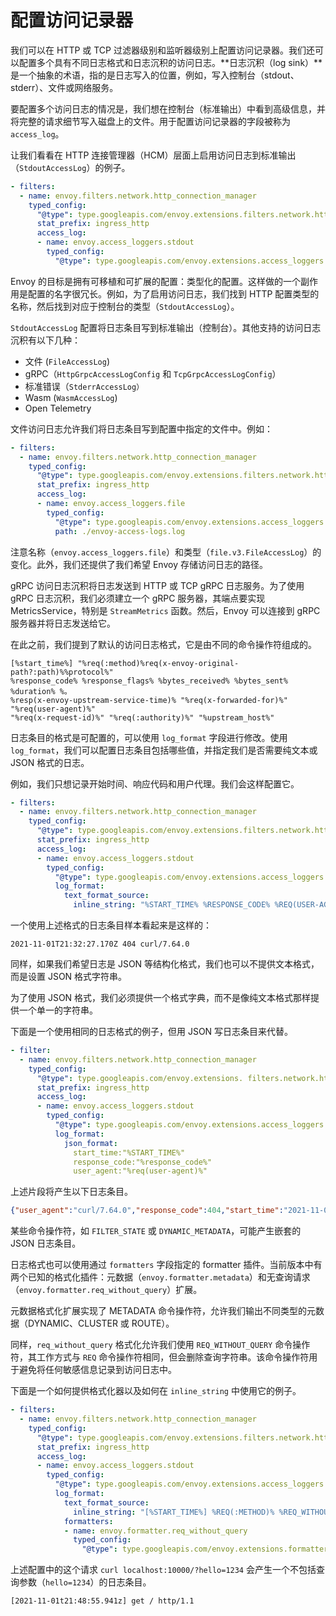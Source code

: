 # 配置访问记录器

我们可以在 HTTP 或 TCP 过滤器级别和监听器级别上配置访问记录器。我们还可以配置多个具有不同日志格式和日志沉积的访问日志。**日志沉积（log sink）**是一个抽象的术语，指的是日志写入的位置，例如，写入控制台（stdout、stderr）、文件或网络服务。

要配置多个访问日志的情况是，我们想在控制台（标准输出）中看到高级信息，并将完整的请求细节写入磁盘上的文件。用于配置访问记录器的字段被称为 `access_log`。

让我们看看在 HTTP 连接管理器（HCM）层面上启用访问日志到标准输出（`StdoutAccessLog`）的例子。

```yaml
- filters:
  - name: envoy.filters.network.http_connection_manager
    typed_config:
      "@type": type.googleapis.com/envoy.extensions.filters.network.http_connection_manager.v3.HttpConnectionManager
      stat_prefix: ingress_http
      access_log:
      - name: envoy.access_loggers.stdout
        typed_config:
          "@type": type.googleapis.com/envoy.extensions.access_loggers.stream.v3.StdoutAccessLog
```

Envoy 的目标是拥有可移植和可扩展的配置：类型化的配置。这样做的一个副作用是配置的名字很冗长。例如，为了启用访问日志，我们找到 HTTP 配置类型的名称，然后找到对应于控制台的类型（`StdoutAccessLog`）。

`StdoutAccessLog` 配置将日志条目写到标准输出（控制台）。其他支持的访问日志沉积有以下几种：

- 文件 (`FileAccessLog`)
- gRPC（`HttpGrpcAccessLogConfig` 和 `TcpGrpcAccessLogConfig`）
- 标准错误（`StderrAccessLog）`
- Wasm (`WasmAccessLog`)
- Open Telemetry

文件访问日志允许我们将日志条目写到配置中指定的文件中。例如：

```yaml
- filters:
  - name: envoy.filters.network.http_connection_manager
    typed_config:
      "@type": type.googleapis.com/envoy.extensions.filters.network.http_connection_manager.v3.HttpConnectionManager
      stat_prefix: ingress_http
      access_log:
      - name: envoy.access_loggers.file
        typed_config:
          "@type": type.googleapis.com/envoy.extensions.access_loggers.file.v3.FileAccessLog
          path: ./envoy-access-logs.log
```

注意名称（`envoy.access_loggers.file`）和类型（`file.v3.FileAccessLog`）的变化。此外，我们还提供了我们希望 Envoy 存储访问日志的路径。

gRPC 访问日志沉积将日志发送到 HTTP 或 TCP gRPC 日志服务。为了使用 gRPC 日志沉积，我们必须建立一个 gRPC 服务器，其端点要实现 MetricsService，特别是 `StreamMetrics` 函数。然后，Envoy 可以连接到 gRPC 服务器并将日志发送给它。

在此之前，我们提到了默认的访问日志格式，它是由不同的命令操作符组成的。

```
[%start_time%] "%req(:method)%req(x-envoy-original-path?:path)%%protocol%"
%response_code% %response_flags% %bytes_received% %bytes_sent% %duration% %。
%resp(x-envoy-upstream-service-time)% "%req(x-forwarded-for)%" "%req(user-agent)%"
"%req(x-request-id)%" "%req(:authority)%" "%upstream_host%"
```

日志条目的格式是可配置的，可以使用 `log_format` 字段进行修改。使用 `log_format`，我们可以配置日志条目包括哪些值，并指定我们是否需要纯文本或 JSON 格式的日志。

例如，我们只想记录开始时间、响应代码和用户代理。我们会这样配置它。

```yaml
- filters:
  - name: envoy.filters.network.http_connection_manager
    typed_config:
      "@type": type.googleapis.com/envoy.extensions.filters.network.http_connection_manager.v3.HttpConnectionManager
      stat_prefix: ingress_http
      access_log:
      - name: envoy.access_loggers.stdout
        typed_config:
          "@type": type.googleapis.com/envoy.extensions.access_loggers.stream.v3.StdoutAccessLog
          log_format:
            text_format_source:
              inline_string: "%START_TIME% %RESPONSE_CODE% %REQ(USER-AGENT)%"
```

一个使用上述格式的日志条目样本看起来是这样的：

```
2021-11-01T21:32:27.170Z 404 curl/7.64.0
```

同样，如果我们希望日志是 JSON 等结构化格式，我们也可以不提供文本格式，而是设置 JSON 格式字符串。

为了使用 JSON 格式，我们必须提供一个格式字典，而不是像纯文本格式那样提供一个单一的字符串。

下面是一个使用相同的日志格式的例子，但用 JSON 写日志条目来代替。

```yaml
- filter:
  - name: envoy.filters.network.http_connection_manager
    typed_config:
      "@type": type.googleapis.com/envoy.extensions. filters.network.http_connection_manager.v3.HttpConnectionManager
      stat_prefix: ingress_http
      access_log:
      - name: envoy.access_loggers.stdout
        typed_config:
          "@type": type.googleapis.com/envoy.extensions.access_loggers.stream.v3.StdoutAccessLog
          log_format:
            json_format:
              start_time:"%START_TIME%"
              response_code:"%response_code%"
              user_agent:"%req(user-agent)%"
```

上述片段将产生以下日志条目。

```json
{"user_agent":"curl/7.64.0","response_code":404,"start_time":"2021-11-01T21:37:59.979Z"}
```

某些命令操作符，如 `FILTER_STATE` 或 `DYNAMIC_METADATA`，可能产生嵌套的 JSON 日志条目。

日志格式也可以使用通过 `formatters` 字段指定的 formatter 插件。当前版本中有两个已知的格式化插件：元数据（`envoy.formatter.metadata`）和无查询请求（`envoy.formatter.req_without_query`）扩展。

元数据格式化扩展实现了 METADATA 命令操作符，允许我们输出不同类型的元数据（DYNAMIC、CLUSTER 或 ROUTE）。

同样，`req_without_query` 格式化允许我们使用 `REQ_WITHOUT_QUERY` 命令操作符，其工作方式与 `REQ` 命令操作符相同，但会删除查询字符串。该命令操作符用于避免将任何敏感信息记录到访问日志中。

下面是一个如何提供格式化器以及如何在 `inline_string` 中使用它的例子。

```yaml
- filters:
  - name: envoy.filters.network.http_connection_manager
    typed_config:
      "@type": type.googleapis.com/envoy.extensions.filters.network.http_connection_manager.v3.HttpConnectionManager
      stat_prefix: ingress_http
      access_log:
      - name: envoy.access_loggers.stdout
        typed_config:
          "@type": type.googleapis.com/envoy.extensions.access_loggers.stream.v3.StdoutAccessLog
          log_format:
            text_format_source:
              inline_string: "[%START_TIME%] %REQ(:METHOD)% %REQ_WITHOUT_QUERY(X-ENVOY-ORIGINAL-PATH?:PATH)% %PROTOCOL%"
            formatters:
            - name: envoy.formatter.req_without_query
              typed_config:
                "@type": type.googleapis.com/envoy.extensions.formatter.req_without_query.v3.ReqWithoutQuery
```

上述配置中的这个请求 `curl localhost:10000/?hello=1234` 会产生一个不包括查询参数（`hello=1234`）的日志条目。

```
[2021-11-01t21:48:55.941z] get / http/1.1
```
